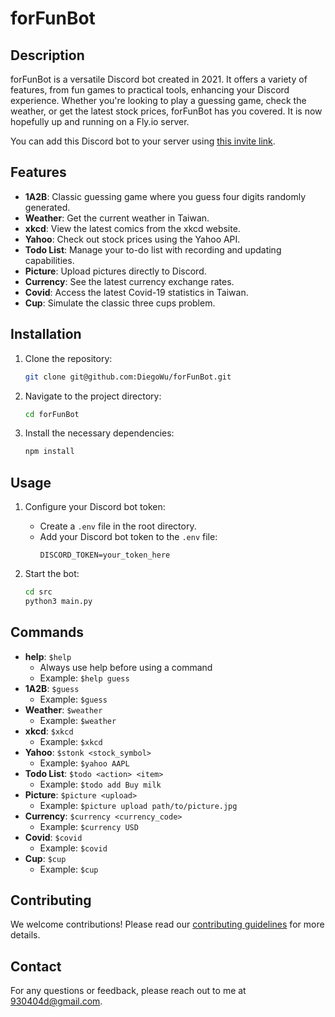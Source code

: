 # forFunBot

## Description

forFunBot is a versatile Discord bot created in 2021. It offers a variety of features, from fun games to practical tools, enhancing your Discord experience. Whether you're looking to play a guessing game, check the weather, or get the latest stock prices, forFunBot has you covered. It is now hopefully up and running on a Fly.io server.

You can add this Discord bot to your server using [this invite link](https://discord.com/oauth2/authorize?client_id=1242625889527791677).

## Features

- **1A2B**: Classic guessing game where you guess four digits randomly generated.
- **Weather**: Get the current weather in Taiwan.
- **xkcd**: View the latest comics from the xkcd website.
- **Yahoo**: Check out stock prices using the Yahoo API.
- **Todo List**: Manage your to-do list with recording and updating capabilities.
- **Picture**: Upload pictures directly to Discord.
- **Currency**: See the latest currency exchange rates.
- **Covid**: Access the latest Covid-19 statistics in Taiwan.
- **Cup**: Simulate the classic three cups problem.

## Installation

1. Clone the repository:
    ```bash
    git clone git@github.com:DiegoWu/forFunBot.git
    ```
2. Navigate to the project directory:
    ```bash
    cd forFunBot
    ```
3. Install the necessary dependencies:
    ```bash
    npm install
    ```

## Usage

1. Configure your Discord bot token:
    - Create a `.env` file in the root directory.
    - Add your Discord bot token to the `.env` file:
        ```
        DISCORD_TOKEN=your_token_here
        ```

2. Start the bot:
    ```bash
    cd src
    python3 main.py
    ```

## Commands

- **help**: `$help`
    - Always use help before using a command
    - Example: `$help guess`
- **1A2B**: `$guess`
    - Example: `$guess`
- **Weather**: `$weather`
    - Example: `$weather`
- **xkcd**: `$xkcd`
    - Example: `$xkcd`
- **Yahoo**: `$stonk <stock_symbol>`
    - Example: `$yahoo AAPL`
- **Todo List**: `$todo <action> <item>`
    - Example: `$todo add Buy milk`
- **Picture**: `$picture <upload>`
    - Example: `$picture upload path/to/picture.jpg`
- **Currency**: `$currency <currency_code>`
    - Example: `$currency USD`
- **Covid**: `$covid`
    - Example: `$covid`
- **Cup**: `$cup`
    - Example: `$cup`

## Contributing

We welcome contributions! Please read our [contributing guidelines](CONTRIBUTING.md) for more details.

## Contact

For any questions or feedback, please reach out to me at [930404d@gmail.com](mailto:930404d@gmail.com).
